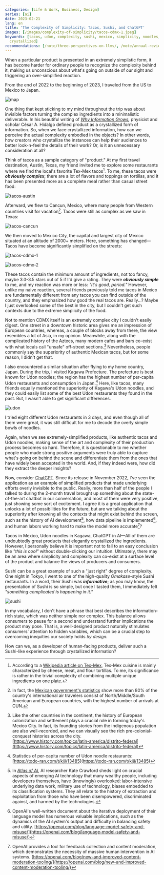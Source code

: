 ```yaml
---
categories: [Life & Work, Business, Design]
series: [ai]
date: 2023-02-21
lang: en
title: 'The Complexity of Simplicity: Tacos, Sushi, and ChatGPT'
images: [/images/complexity-of-simplicity/tacos-cdmx-1.jpeg]
keywords: [tacos, udon, complexity, sushi, mexico, simplicity, noodles, cdmx, restaurants,
  crystallized]
recommendations: [/note/three-perspectives-on-llms/, /note/annual-review-2023/, /note/the-producer-consumer-gap/]
---
```


When a particular product is presented in an extremely simplistic form, it has become harder for ordinary people to recognize the complexity behind it, making us unconscious about what's going on outside of our sight and triggering an over-simplified reaction.

From the end of 2022 to the beginning of 2023, I traveled from the US to Mexico to Japan.

![map](/images/complexity-of-simplicity/map.gif)

One thing that kept sticking to my mind throughout the trip was about invisible factors turning the complex ingredients into a minimalistic deliverable. In his beautiful writing of *[Why Information Grows](https://amzn.to/3YHK5Zv),* physicist and scholar César A. Hidalgo defined product as a crystallized form of information. So, when we face crystallized information, how can we perceive the actual complexity embodied in the objects? In other words, how creators who crystallize the instances can help their audiences to better look-n-feel the details of their work? Or, is it an unnecessary consideration at all?

Think of tacos as a sample category of "product." At my first travel destination, Austin, Texas, my friend invited me to explore some restaurants where we find the local's favorite Tex-Mex tacos[^1]. To me, these tacos were ***obviously complex***; there are a lot of flavors and toppings on tortillas, and it has been presented more as a complete meal rather than casual street food:

![tacos-austin](/images/complexity-of-simplicity/tacos-austin.jpeg)

Afterward, we flew to Cancun, Mexico, where many people from Western countries visit for vacation[^2]. Tacos were still as complex as we saw in Texas:

![tacos-cancun](/images/complexity-of-simplicity/tacos-cancun.jpeg)

We then moved to Mexico City, the capital and largest city of Mexico situated at an altitude of 2000+ meters. Here, something has changed—Tacos have become significantly simplified on the streets:

![tacos-cdmx-1](/images/complexity-of-simplicity/tacos-cdmx-1.jpeg)

![tacos-cdmx-2](/images/complexity-of-simplicity/tacos-cdmx-2.jpeg)

These tacos contain the minimum amount of ingredients, not too fancy, maybe 3.0-3.5 stars out of 5 if I'd give a rating. They were ***obviously simple*** to me, and my reaction was more or less: *"It's good, period."* However, unlike my naive reaction, several friends previously told me tacos in Mexico are fundamentally different from any tacos you can find outside of the country, and they emphasized how good the real tacos are. Really...? Maybe I just overlooked some of the best in the city, but I couldn't get such contexts due to the extreme simplicity of the food.

Not to mention CDMX itself is an extremely complex city I couldn't easily digest. One street in a downtown historic area gives me an impression of European countries, whereas, a couple of blocks away from there, the view resembles a lot of Asia, in my opinion. Meanwhile, along with the complicated history of the Aztecs, many modern cafes and bars co-exist with what locals call "unsafe" off-street sections.[^3] Nevertheless, people commonly say the superiority of authentic Mexican tacos, but for some reason, I didn't get that.

I also encountered a similar situation after flying to my home country, Japan. During the trip, I visited Kagawa Prefecture. The prefecture is best known for Udon noodles; the region has the highest number of per-capita Udon restaurants and consumption in Japan.[^4] Here, like tacos, many friends equally mentioned the superiority of Kagawa's Udon noodles, and they could easily list some of the best Udon restaurants they found in the past. But, I wasn't able to get significant differences.

![udon](/images/complexity-of-simplicity/udon.jpeg)

I tried eight different Udon restaurants in 3 days, and even though all of them were great, it was still difficult for me to decode the overly simple bowls of noodles.

Again, when we see extremely-simplified products, like authentic tacos and Udon noodles, making sense of the art and complexity of their production process becomes so hard. Therefore, it is questionable to me whether people who made strong positive arguments were truly able to capture what's going on behind the scene and differentiate them from the ones that have widely been accepted in the world. And, if they indeed were, how did they extract the deeper insights?

Now, consider [ChatGPT](https://openai.com/blog/chatgpt/). Since its release in November 2022, I've seen the application as an example of simplified products that made underlying efforts overly invisible to the public. Really, more than half of the people I talked to during the 2-month travel brought up something about the state-of-the-art chatbot in our conversation, and most of them were very positive, just showing some sort of excitement. I agree it is a great application that unlocks a lot of possibilities for the future, but are we talking about the superiority after knowing all the contexts that might exist behind the screen, such as the history of AI development[^5], how data pipeline is implemented[^6], and human labors working hard to make the model more accurate[^7]?

Tacos in Mexico, Udon noodles in Kagawa, ChatGPT in AI—All of them are undoubtedly great products that elegantly crystallized the ingredients. However, I personally believe it is important not to fall to an easy conclusion like *"this is cool"* without double-clicking our intuition. Ultimately, there may be an area where simplicity and complexity can co-exist at a surface level of the product and balance the views of producers and consumers.

Sushi can be a great example of such a "just right" degree of complexity. One night in Tokyo, I went to one of the high-quality *Omakase*-style Sushi restaurants. In a word, their Sushi was ***informative***; as you may know, the presentation of Sushi is so simple, but once I tasted them, I immediately felt *"something complicated is happening in it."*

![sushi](/images/complexity-of-simplicity/sushi.jpeg)

In my vocabulary, I don't have a phrase that best describes the information-rich state, which was neither simple nor complex. This balance allows consumers to pause for a second and understand further implications the product may pose. That is, a well-designed product naturally stimulates consumers' attention to hidden variables, which can be a crucial step to overcoming inequities our society holds *by design.*

How can we, as a developer of human-facing products, deliver such a Sushi-like experience through crystallized information?

[^1]: According to a [Wikipedia article on Tex-Mex](https://en.wikipedia.org/wiki/Tex-Mex), Tex-Mex cuisine is mainly characterized by cheese, meat, and flour tortillas. To me, its significance is rather in the trivial complexity of combining multiple unique ingredients on one plate.

[^2]: In fact, the [Mexican government's statistics](https://www.datatur.sectur.gob.mx/SitePages/Visitantes%20por%20Nacionalidad.aspx) show more than 80% of the country's international air travelers consist of North/Middle/South American and European countries, with the highest number of arrivals at CUN.

[^3]: Like the other countries in the continent, the history of European colonization and settlement plays a crucial role in forming today's Mexico City. In fact, its founding stories from the indigenous population are also well-recorded, and we can visually see the rich pre-colonial-conquest histories across the city. [https://www.history.com/topics/latin-america/distrito-federal](https://www.history.com/topics/latin-america/distrito-federal)

[^4]: Statistics of per-capita number of Udon noodle restaurants: [https://todo-ran.com/t/kiji/13485](https://todo-ran.com/t/kiji/13485)

[^5]: In *[Atlas of AI](https://amzn.to/3Kn8hMu),* AI researcher Kate Crawford sheds light on crucial aspects of emerging AI technology that many wealthy people, including developers themselves, have (knowingly) overlooked: labor-intensive underlying data work, military use of technology, biases embedded to its classification systems. They all relate to the history of extraction and exploitation from those who have been disempowered, discriminated against, and harmed by the technologies.

[^6]: OpenAI's well-written document about the iterative deployment of their language model has numerous valuable implications, such as the dynamics of the AI system's output and difficulty in balancing safety and utility. [https://openai.com/blog/language-model-safety-and-misuse/](https://openai.com/blog/language-model-safety-and-misuse/)

[^7]: OpenAI provides a tool for feedback collection and content moderation, which demonstrates the necessity of massive human intervention in AI systems. [https://openai.com/blog/new-and-improved-content-moderation-tooling/](https://openai.com/blog/new-and-improved-content-moderation-tooling/)
